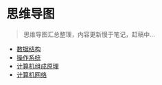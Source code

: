 # 思维导图

> 思维导图汇总整理，内容更新慢于笔记，赶稿中...

- <a href="../../mark-map/ds-map.html" target="_blank">数据结构</a>
- <a href="../../mark-map/os-map.html" target="_blank">操作系统</a>
- <a href="../../mark-map/ccp-map.html" target="_blank">计算机组成原理</a>
- <a href="../../mark-map/cn-map.html" target="_blank">计算机网络</a>


[//]: # (xmind在线加载时间太长)
[//]: # (<ClientOnly>)
[//]: # (<XMindManager></XMindManager>)
[//]: # (</ClientOnly>)


